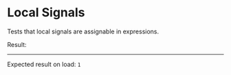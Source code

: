 # Local Signals

Tests that local signals are assignable in expressions.

<div data-signals-_result="0">
  Result:
  <code id="result" data-on-load="$_result = 1" data-text="$_result"></code>
  <hr />
  Expected result on load: <code>1</code>
</div>